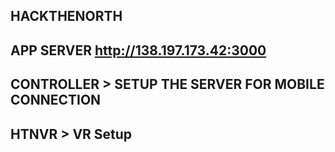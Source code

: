 ## HACKTHENORTH

## APP SERVER http://138.197.173.42:3000

## CONTROLLER > SETUP THE SERVER FOR MOBILE CONNECTION
## HTNVR > VR Setup
